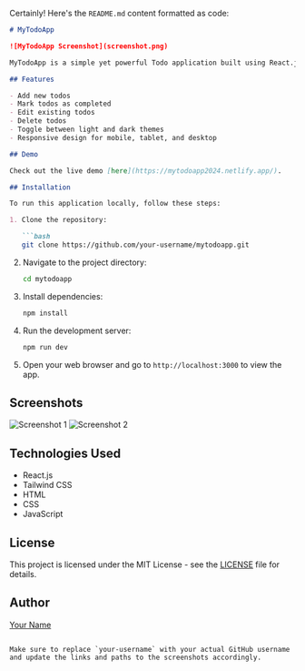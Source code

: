 Certainly! Here's the `README.md` content formatted as code:

```markdown
# MyTodoApp

![MyTodoApp Screenshot](screenshot.png)

MyTodoApp is a simple yet powerful Todo application built using React.js, Tailwind CSS, HTML, CSS, and JavaScript. With MyTodoApp, you can easily manage your daily tasks, mark them as completed, edit them, and delete them as needed.

## Features

- Add new todos
- Mark todos as completed
- Edit existing todos
- Delete todos
- Toggle between light and dark themes
- Responsive design for mobile, tablet, and desktop

## Demo

Check out the live demo [here](https://mytodoapp2024.netlify.app/).

## Installation

To run this application locally, follow these steps:

1. Clone the repository:

   ```bash
   git clone https://github.com/your-username/mytodoapp.git
   ```

2. Navigate to the project directory:

   ```bash
   cd mytodoapp
   ```

3. Install dependencies:

   ```bash
   npm install
   ```

4. Run the development server:

   ```bash
   npm run dev
   ```

5. Open your web browser and go to `http://localhost:3000` to view the app.

## Screenshots

![Screenshot 1](screenshots/screenshot1.png)
![Screenshot 2](screenshots/screenshot2.png)

## Technologies Used

- React.js
- Tailwind CSS
- HTML
- CSS
- JavaScript

## License

This project is licensed under the MIT License - see the [LICENSE](LICENSE) file for details.

## Author

[Your Name](https://github.com/your-username)
```

Make sure to replace `your-username` with your actual GitHub username and update the links and paths to the screenshots accordingly.
